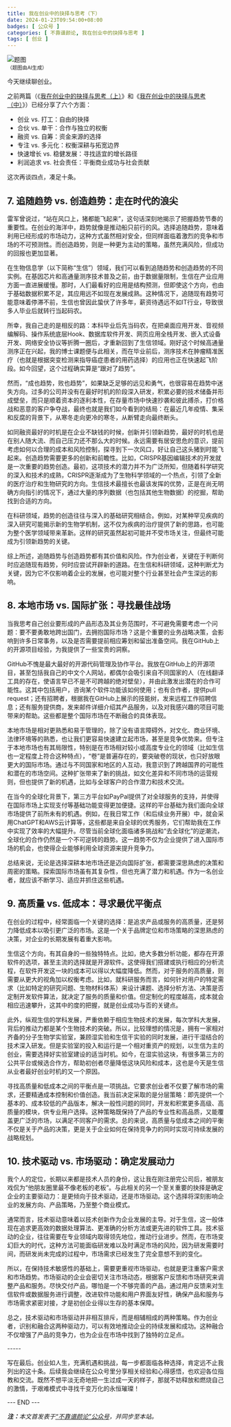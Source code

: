 ```yaml
---
title: 我在创业中的抉择与思考（下）
date: 2024-01-23T09:54:00+08:00
badges: [ 公众号 ]
categories: [ 不靠谱颜论, 我在创业中的抉择与思考 ]
tags: [ 创业 ]
---
```


<div class="p-3 text-center">
  <img class="img-fluid" src="/images/2024/0123/01.png" alt="题图" style="max-width:640px">
  <div><small>（题图由AI生成）</small></div>
</div>

今天继续聊创业。

之前两篇（《[我在创业中的抉择与思考（上）](/2023/12/28/我在创业中的抉择与思考上/)》和《[我在创业中的抉择与思考（中）](/2024/01/09/我在创业中的抉择与思考中/)》）已经分享了六个方面：

- 创业 vs. 打工：自由的抉择
- 合伙 vs. 单干：合作与独立的权衡
- 融资 vs. 自筹：资金来源的选择
- 专注 vs. 多元化：权衡深耕与拓宽边界
- 快速增长 vs. 稳健发展：寻找适宜的增长路径
- 利润追求 vs. 社会责任：平衡商业成功与社会贡献

这次再谈四点，凑足十条。

## 7. 追随趋势 vs. 创造趋势：走在时代的浪尖

雷军曾说过，“站在风口上，猪都能飞起来”，这句话深刻地揭示了把握趋势节奏的重要性。在创业的海洋中，趋势就像是推动船只前行的风。选择追随趋势，意味着利用已经形成的市场动力，这种方式虽然相对安全，但同样面临着激烈的竞争和市场的不可预测性。而创造趋势，则是一种更为主动的策略，虽然充满风险，但成功的回报也更加显著。

在生物信息学（以下简称“生信”）领域，我们可以看到追随趋势和创造趋势的不同实例。在基因芯片和高通量测序技术普及之前，由于数据量限制，生信在产业应用方面一直进展缓慢。那时，人们最看好的应用是结构预测，但即使这个方向，也由于基础数据积累不足，其应用远不如现在发展成熟。这种情况下，追随现有趋势可能意味着停滞不前，生信也曾因此蛰伏了许多年，薪资待遇远不如IT行业，导致很多人毕业后就转行当起码农。

所幸，我自己走的是相反的路：本科毕业后先当码农，在把桌面应用开发、音视频编解码、操作系统底层Hook、数据库软件开发、网页应用全栈开发、嵌入式设备开发、网络安全协议等折腾一圈后，才重新回到了生信领域。刚好这个时候高通量测序正在兴起，我的博士课题便与此相关，而在毕业前后，测序技术在肿瘤精准医疗（也就是根据突变检测来指导癌症患者的用药选择）的应用也正在快速起飞阶段。如今回望，这个过程确实算是“跟对了趋势”。

然而，“成也趋势，败也趋势”，如果缺乏足够的远见和勇气，也很容易在趋势中迷失方向。过多的公司并没有在最好时机的阶段深入研发，积累必要的技术储备并形成壁垒，而只是顺着资本的逐利本性，在存量市场中快速抄袭和彼此搏杀，打价格战和恶意的客户争夺战，最终也就是我们如今看到的结局：在最近几年疫情、集采和反腐的背景下，从寒冬走向更冷的寒冬，从断臂走向最终断头。

如同融资最好的时机是在企业不缺钱的时候，创新并引领新趋势，最好的时机也是在别人随大流、而自己压力还不那么大的时候。永远需要有居安思危的意识，提前考虑如何以合理的成本和风险控制，探寻到下一次风口，好让自己这头猪到时能飞起来。创造趋势需要更多的创新和前瞻性。比如，CRISPR基因编辑技术的开发就是一次重要的趋势创造。最初，这项技术的潜力并不为广泛所知，但随着科学研究的深入和技术的成熟，CRISPR逐渐成为了生物科学领域的一个热点，引领了全新的医疗治疗和生物研究的方向。生信技术最擅长也最该发挥的优势，正是在尚无明确方向指引的情况下，通过大量的序列数据（也包括其他生物数据）的挖掘，帮助找到合适的方向。

在科研领域，趋势的创造往往与深入的基础研究相结合。例如，对某种罕见疾病的深入研究可能揭示新的生物学机制，这不仅为疾病的治疗提供了新的思路，也可能为整个医学领域带来革新。这样的研究虽然起初可能并不受市场关注，但最终可能成为引领新趋势的关键。

综上所述，追随趋势与创造趋势都有其价值和风险。作为创业者，关键在于判断何时应追随现有趋势，何时应尝试开辟新的道路。在生信和科研领域，这种判断尤为关键，因为它不仅影响着企业的发展，也可能对整个行业甚至社会产生深远的影响。

## 8. 本地市场 vs. 国际扩张：寻找最佳战场

当我思考自己创业要形成的产品形态及其业务范围时，不可避免需要考虑一个问题：要不要勇敢地跨出国门，去拥抱国际市场？这是个重要的业务战略决策，会影响到许多日常事务，以及是否需要提前相应筹划和留出准备空间。我在GitHub上的开源项目经验，为我提供了一些宝贵的洞察。

GitHub不愧是最大最好的开源代码管理及协作平台。我放在GitHub上的开源项目，甚至包括我自己的中文个人网站，都偶尔会吸引来自不同国家的人（在线翻译工具的存在，使语言早已不是不可跨越的绝对壁垒），并由此激发出潜在的合作可能性。这其中包括用户，咨询某个软件功能该如何使用；也有合作者，提供pull request；还有招聘者，根据我在GitHub上展示的技能树，发来远程工作招聘信息；还有服务提供商，发来邮件详细介绍其产品服务，以及对我感兴趣的项目可能带来的帮助。这些都是整个国际市场在不断融合的具体表现。

本地市场是相对更熟悉和易于管理的，除了没有语言障碍外，对文化、商业环境、法律环境等的熟悉，也让我们更容易快速建立起市场，甚至是竞争优势来。但专注于本地市场也有其局限性，特别是在市场相对较小或高度专业化的领域（比如生信也一定程度上符合这种特点），“卷”是普遍存在的，要突破卷的现状，也只好放眼更大的国际市场。通过与不同国家和地区的人互动，我意识到了跨越国界的可能性和潜在的市场空间。这种扩张带来了新的挑战，如文化差异和不同市场的运营规则，但也提供了新的机遇，比如与全球客户的合作潜力和技术交流。

在当今的全球化背景下，第三方平台如PayPal提供了对全球服务的支持，并使得在国际市场上实现支付等基础功能变得更加便捷。这样的平台基础为我们面向全球市场提供了前所未有的机遇。例如，在我日常工作（和后续业务开展）中，就会采用ChatGPT和AWS云计算等，这些都是来自全球的优秀服务，它们帮助我在工作中实现了效率的大幅提升。尽管当前全球化面临诸多挑战和“去全球化”的逆潮流，全球化的合作仍然是一个不可逆转的趋势。这一趋势不仅为企业提供了进入国际市场的机会，也使得企业能够利用全球资源来提升竞争力。

总结来说，无论是选择深耕本地市场还是迈向国际扩张，都需要深思熟虑的决策和周密的策略。探索国际市场虽有其复杂性，但也充满了潜力和机遇。作为一名创业者，就应该不断学习、适应并抓住这些机遇。

## 9. 高质量 vs. 低成本：寻求最优平衡点

在创业的过程中，经常面临一个关键的选择：是追求产品或服务的高质量，还是努力降低成本以吸引更广泛的市场。这是一个关于品牌定位和市场策略的深思熟虑的决策，对企业的长期发展有着重大影响。

生信这个方向，有其自身的一些独特特点。比如，绝大多数分析功能，都存在开源软件的选项，甚至主流的选择就是开源软件。这使得我们搭建或执行相应的分析流程，在软件开发这一块的成本可以得以大幅度降低。然而，对于服务的高质量，则需要从更大的视角加以权衡考虑。比如，就科研服务而言，如何针对用户的特定需求（比如特定的研究问题、生物材料体系）来设计课题、选择分析方法、决策是否定制开发软件算法，就决定了服务的质量和价值。但定制化的程度越高，成本就会相应迅速攀升，这其中的度的把握，就是创业成功与否的关键点。

此外，纵观生信的学科发展，严重依赖于相应生物技术的发展，每次学科大发展，背后的推动力都是某个生物技术的突破。所以，比较理想的情况是，拥有一家相对齐备的分子生物学实验室，兼顾湿实验和生信干实验的同时发展，进行干湿结合的技术深入研发。但是实验室的投入和运行是一个相对重资产的规划，以生信为主的创业，需要选择好实验室建设的适当时机。如今，在湿实验这块，有很多第三方的公共平台或候选合作方，帮助初创者尽量降低这块风险和成本，这也是今天是生信从业者最好创业时机的又一个原因。

寻找高质量和低成本之间的平衡点是一项挑战。它要求创业者不仅要了解市场的需求，还要精通成本控制和价值创造。我当前决定采取的是分层策略：即先提供一个基本的、成本较低的产品版本，解决一般性问题的同时，开发和积累更多高级、高质量的模块，供专业用户选择。这种策略既保持了产品的专业性和高品质，又能覆盖更广泛的市场，以满足不同客户的需求。总的来说，高质量与低成本之间的平衡不仅是关于产品的决策，更是关于企业如何在保持竞争力的同时实现可持续发展的战略规划。

## 10. 技术驱动 vs. 市场驱动：确定发展动力

我个人的定位，长期以来都是技术人员的身份，这让我在刚注册完公司后，被朋友戏侃为“他朋友圈里最不像老板的老板”。与此相关的另一个至关重要的抉择是确定企业的主要驱动力：是更倾向于技术驱动，还是市场驱动。这个选择将深刻影响企业的发展方向、产品策略，乃至整个商业模式。

通常而言，技术驱动意味着以技术创新作为企业发展的主导。对于生信，这一般体现在追求更高效的数据处理算法、更准确的分析方法或更先进的软件工具。技术驱动的企业，往往需要在专业领域内取得领先地位，推动行业进步。然而，在市场变幻巨大的时代，这种方法可能面临研发难以及时满足市场的风险，因为研发需要时间，而研发尚未完成的过程中，市场需求已经发生了完全意想不到的变化。

所以，在保持技术敏感性的基础上，需要更重视市场驱动，也就是更注重客户需求和市场趋势。市场驱动的企业会密切关注市场动态，根据客户反馈和市场研究来调整产品和服务。尽快交付产品，哪怕是一个不够完善的产品，通过用户反馈来对生信软件或数据服务进行调整，改进软件功能和用户界面友好性，确保产品和服务与市场需求紧密对接，才是初创企业得以生存的基本保障。

总之，技术驱动和市场驱动并非相互排斥，而是相辅相成的两种策略。作为创业者，识别和融合这两种驱动力，可以有效地推动企业的持续发展和成功。这种融合不仅增强了产品的竞争力，也为企业在市场中找到了独特的立足点。

<div class="p-3 text-center">-----</div>

写在最后。创业如人生，充满机遇和挑战，每一步都面临各种选择，肯定远不止我列出的这十条。后续我会继续在公众号里分享相关经验和心得感悟，也欢迎各位指教和交流。既然不想平淡无奇地把一生过成一天的样子，那就不妨释放和燃烧自己的激情，于艰难模式中寻找千变万化的永恒璀璨！

<div class="p-5 text-center">--- END ---</div>

<i><b>注：</b>本文首发表于[“不靠谱颜论”公众号](https://mp.weixin.qq.com/s/PRVaxTqdtupzy_NpX4h5tA)，并同步至本站。</i>
